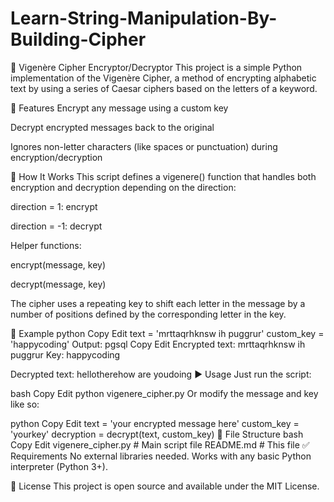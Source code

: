 # Learn-String-Manipulation-By-Building-Cipher

🔐 Vigenère Cipher Encryptor/Decryptor
This project is a simple Python implementation of the Vigenère Cipher, a method of encrypting alphabetic text by using a series of Caesar ciphers based on the letters of a keyword.

📌 Features
Encrypt any message using a custom key

Decrypt encrypted messages back to the original

Ignores non-letter characters (like spaces or punctuation) during encryption/decryption

🧠 How It Works
This script defines a vigenere() function that handles both encryption and decryption depending on the direction:

direction = 1: encrypt

direction = -1: decrypt

Helper functions:

encrypt(message, key)

decrypt(message, key)

The cipher uses a repeating key to shift each letter in the message by a number of positions defined by the corresponding letter in the key.

🧪 Example
python
Copy
Edit
text = 'mrttaqrhknsw ih puggrur'
custom_key = 'happycoding'
Output:
pgsql
Copy
Edit
Encrypted text: mrttaqrhknsw ih puggrur
Key: happycoding

Decrypted text: hellotherehow are youdoing
▶️ Usage
Just run the script:

bash
Copy
Edit
python vigenere_cipher.py
Or modify the message and key like so:

python
Copy
Edit
text = 'your encrypted message here'
custom_key = 'yourkey'
decryption = decrypt(text, custom_key)
📁 File Structure
bash
Copy
Edit
vigenere_cipher.py   # Main script file
README.md            # This file
✅ Requirements
No external libraries needed. Works with any basic Python interpreter (Python 3+).

📜 License
This project is open source and available under the MIT License.

